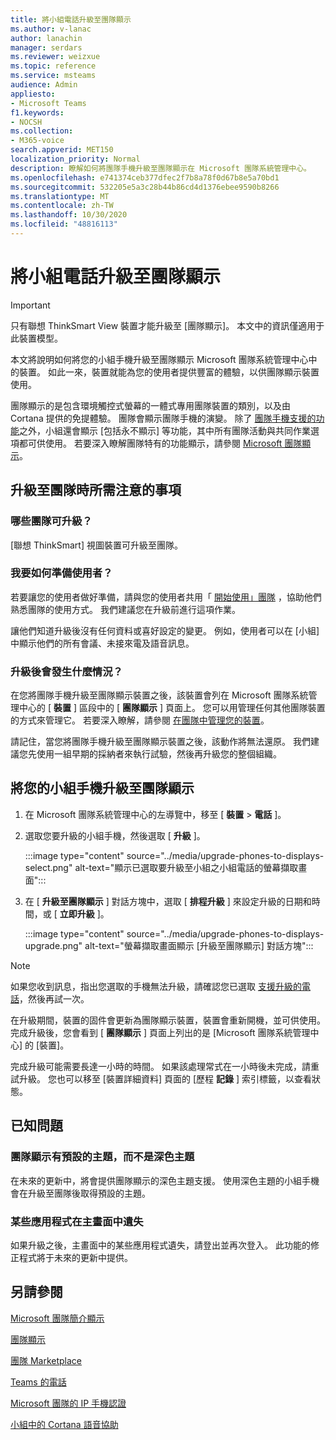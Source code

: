 ```yaml
---
title: 將小組電話升級至團隊顯示
ms.author: v-lanac
author: lanachin
manager: serdars
ms.reviewer: weizxue
ms.topic: reference
ms.service: msteams
audience: Admin
appliesto:
- Microsoft Teams
f1.keywords:
- NOCSH
ms.collection:
- M365-voice
search.appverid: MET150
localization_priority: Normal
description: 瞭解如何將團隊手機升級至團隊顯示在 Microsoft 團隊系統管理中心。
ms.openlocfilehash: e741374ceb377dfec2f7b8a78f0d67b8e5a70bd1
ms.sourcegitcommit: 532205e5a3c28b44b86cd4d1376ebee9590b8266
ms.translationtype: MT
ms.contentlocale: zh-TW
ms.lasthandoff: 10/30/2020
ms.locfileid: "48816113"
---
```

# <a name="upgrade-teams-phones-to-teams-displays"></a>將小組電話升級至團隊顯示

> [!IMPORTANT]
> 只有聯想 ThinkSmart View 裝置才能升級至 [團隊顯示]。 本文中的資訊僅適用于此裝置模型。  

本文將說明如何將您的小組手機升級至團隊顯示 Microsoft 團隊系統管理中心中的裝置。 如此一來，裝置就能為您的使用者提供豐富的體驗，以供團隊顯示裝置使用。

團隊顯示的是包含環境觸控式螢幕的一體式專用團隊裝置的類別，以及由 Cortana 提供的免提體驗。 團隊會顯示團隊手機的演變。 除了 [團隊手機支援的功能](phones-for-teams.md#features-supported-by-teams-phones)之外，小組還會顯示 [包括永不顯示] 等功能，其中所有團隊活動與共同作業選項都可供使用。 若要深入瞭解團隊特有的功能顯示，請參閱 [Microsoft 團隊顯示](teams-displays.md)。

## <a name="what-you-need-to-know-about-upgrading-to-teams-displays"></a>升級至團隊時所需注意的事項

### <a name="which-teams-phones-can-be-upgraded"></a>哪些團隊可升級？

[聯想 ThinkSmart] 視圖裝置可升級至團隊。

### <a name="how-can-i-prepare-users"></a>我要如何準備使用者？

若要讓您的使用者做好準備，請與您的使用者共用「 [開始使用」團隊](https://support.microsoft.com/office/get-started-with-teams-displays-ff299825-7f13-4528-96c2-1d3437e6d4e6) ，協助他們熟悉團隊的使用方式。 我們建議您在升級前進行這項作業。

讓他們知道升級後沒有任何資料或喜好設定的變更。 例如，使用者可以在 [小組] 中顯示他們的所有會議、未接來電及語音訊息。 

### <a name="what-happens-after-the-upgrade"></a>升級後會發生什麼情況？

在您將團隊手機升級至團隊顯示裝置之後，該裝置會列在 Microsoft 團隊系統管理中心的 [ **裝置** ] 區段中的 [ **團隊顯示** ] 頁面上。 您可以用管理任何其他團隊裝置的方式來管理它。 若要深入瞭解，請參閱 [在團隊中管理您的裝置](device-management.md)。

請記住，當您將團隊手機升級至團隊顯示裝置之後，該動作將無法還原。 我們建議您先使用一組早期的採納者來執行試驗，然後再升級您的整個組織。 

## <a name="upgrade-your-teams-phones-to-teams-displays"></a>將您的小組手機升級至團隊顯示

1. 在 Microsoft 團隊系統管理中心的左導覽中，移至 [ **裝置**  >  **電話** ]。
2. 選取您要升級的小組手機，然後選取 [ **升級** ]。

    :::image type="content" source="../media/upgrade-phones-to-displays-select.png" alt-text="顯示已選取要升級至小組之小組電話的螢幕擷取畫面":::

3. 在 [ **升級至團隊顯示** ] 對話方塊中，選取 [ **排程升級** ] 來設定升級的日期和時間，或 [ **立即升級** ]。

    :::image type="content" source="../media/upgrade-phones-to-displays-upgrade.png" alt-text="螢幕擷取畫面顯示 [升級至團隊顯示] 對話方塊":::

> [!NOTE]
> 如果您收到訊息，指出您選取的手機無法升級，請確認您已選取 [支援升級的電話](#which-teams-phones-can-be-upgraded)，然後再試一次。

在升級期間，裝置的固件會更新為團隊顯示裝置，裝置會重新開機，並可供使用。 完成升級後，您會看到 [ **團隊顯示** ] 頁面上列出的是 [Microsoft 團隊系統管理中心] 的 [裝置]。

完成升級可能需要長達一小時的時間。 如果該處理常式在一小時後未完成，請重試升級。 您也可以移至 [裝置詳細資料] 頁面的 [歷程 **記錄** ] 索引標籤，以查看狀態。

## <a name="known-issues"></a>已知問題

### <a name="teams-displays-have-the-default-theme-instead-of-the-dark-theme"></a>團隊顯示有預設的主題，而不是深色主題

在未來的更新中，將會提供團隊顯示的深色主題支援。 使用深色主題的小組手機會在升級至團隊後取得預設的主題。

### <a name="some-apps-are-missing-from-the-home-screen"></a>某些應用程式在主畫面中遺失

如果升級之後，主畫面中的某些應用程式遺失，請登出並再次登入。 此功能的修正程式將于未來的更新中提供。

## <a name="see-also"></a>另請參閱

[Microsoft 團隊簡介顯示](https://techcommunity.microsoft.com/t5/microsoft-teams-blog/introducing-microsoft-teams-displays/ba-p/1505437)

[團隊顯示](teams-displays.md)

[團隊 Marketplace](https://office.com/teamsdevices)

[Teams 的電話](phones-for-teams.md)

[Microsoft 團隊的 IP 手機認證](teams-ip-phones.md)

[小組中的 Cortana 語音協助](https://docs.microsoft.com/MicrosoftTeams/cortana-in-teams)
